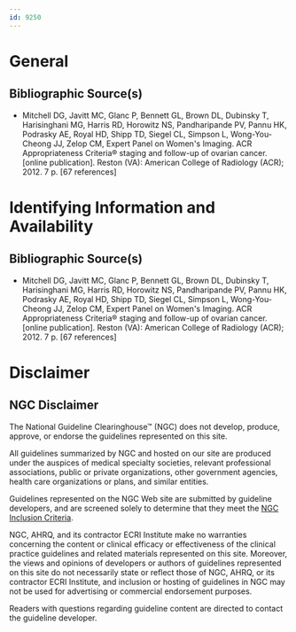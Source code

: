 ```yaml
---
id: 9250
---
```


# General

## Bibliographic Source(s)

- Mitchell DG, Javitt MC, Glanc P, Bennett GL, Brown DL, Dubinsky T, Harisinghani MG, Harris RD, Horowitz NS, Pandharipande PV, Pannu HK, Podrasky AE, Royal HD, Shipp TD, Siegel CL, Simpson L, Wong-You-Cheong JJ, Zelop CM, Expert Panel on Women's Imaging. ACR Appropriateness Criteria® staging and follow-up of ovarian cancer. [online publication]. Reston (VA): American College of Radiology (ACR); 2012. 7 p. [67 references]

# Identifying Information and Availability

## Bibliographic Source(s)

- Mitchell DG, Javitt MC, Glanc P, Bennett GL, Brown DL, Dubinsky T, Harisinghani MG, Harris RD, Horowitz NS, Pandharipande PV, Pannu HK, Podrasky AE, Royal HD, Shipp TD, Siegel CL, Simpson L, Wong-You-Cheong JJ, Zelop CM, Expert Panel on Women's Imaging. ACR Appropriateness Criteria® staging and follow-up of ovarian cancer. [online publication]. Reston (VA): American College of Radiology (ACR); 2012. 7 p. [67 references]

# Disclaimer

## NGC Disclaimer

The National Guideline Clearinghouse™ (NGC) does not develop, produce, approve, or endorse the guidelines represented on this site.

All guidelines summarized by NGC and hosted on our site are produced under the auspices of medical specialty societies, relevant professional associations, public or private organizations, other government agencies, health care organizations or plans, and similar entities.

Guidelines represented on the NGC Web site are submitted by guideline developers, and are screened solely to determine that they meet the [NGC Inclusion Criteria](/help-and-about/summaries/inclusion-criteria).

NGC, AHRQ, and its contractor ECRI Institute make no warranties concerning the content or clinical efficacy or effectiveness of the clinical practice guidelines and related materials represented on this site. Moreover, the views and opinions of developers or authors of guidelines represented on this site do not necessarily state or reflect those of NGC, AHRQ, or its contractor ECRI Institute, and inclusion or hosting of guidelines in NGC may not be used for advertising or commercial endorsement purposes.

Readers with questions regarding guideline content are directed to contact the guideline developer.

